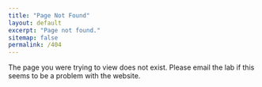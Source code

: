 ```yaml
---
title: "Page Not Found"
layout: default
excerpt: "Page not found."
sitemap: false
permalink: /404
---
```


The page you were trying to view does not exist. Please email the lab if this seems to be a problem with the website.